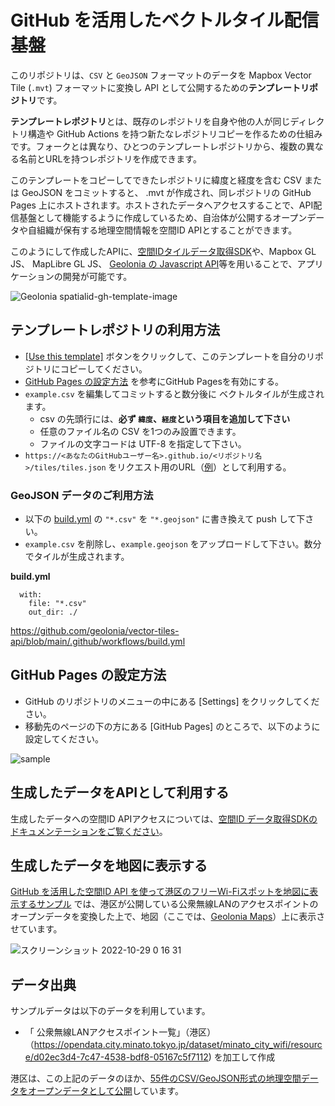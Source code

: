 # GitHub を活用したベクトルタイル配信基盤

このリポジトリは、`CSV` と `GeoJSON` フォーマットのデータを Mapbox Vector Tile (`.mvt`) フォーマットに変換し API として公開するための**テンプレートリポジトリ**です。

**テンプレートレポジトリ**とは、既存のレポジトリを自身や他の人が同じディレクトリ構造や GitHub Actions を持つ新たなレポジトリコピーを作るための仕組みです。フォークとは異なり、ひとつのテンプレートレポジトリから、複数の異なる名前とURLを持つレポジトリを作成できます。

このテンプレートをコピーしてできたレポジトリに緯度と経度を含む CSV または GeoJSON をコミットすると、 .mvt が作成され、同レポジトリの GitHub Pages 上にホストされます。ホストされたデータへアクセスすることで、API配信基盤として機能するように作成しているため、自治体が公開するオープンデータや自組織が保有する地理空間情報を空間ID APIとすることができます。

このようにして作成したAPIに、[空間IDタイルデータ取得SDK](https://github.com/geolonia/spatial-id-request-sdk)や、Mapbox GL JS、 MapLibre GL JS、 [Geolonia の Javascript API](https://docs.geolonia.com/)等を用いることで、アプリケーションの開発が可能です。

![Geolonia spatialid-gh-template-image](https://user-images.githubusercontent.com/1124652/198641609-c585dc85-e045-4fcf-89c3-e4adfd0bcfb4.jpg)

## テンプレートレポジトリの利用方法

* [[Use this template]](https://github.com/geolonia/vector-tiles-api/generate) ボタンをクリックして、このテンプレートを自分のリポジトリにコピーしてください。
* [GitHub Pages の設定方法](#github-pages-%E3%81%AE%E8%A8%AD%E5%AE%9A%E6%96%B9%E6%B3%95) を参考にGitHub Pagesを有効にする。
* `example.csv` を編集してコミットすると数分後に ベクトルタイルが生成されます。
  * csv の先頭行には、**必ず `緯度`、`経度`という項目を追加して下さい**
  * 任意のファイル名の CSV を1つのみ設置できます。
  * ファイルの文字コードは UTF-8 を指定して下さい。
* `https://<あなたのGitHubユーザー名>.github.io/<リポジトリ名>/tiles/tiles.json` をリクエスト用のURL（[例](https://geolonia.github.io/vector-tiles-api/tiles/tiles.json)）として利用する。

### GeoJSON データのご利用方法

* 以下の [build.yml](https://github.com/geolonia/vector-tiles-api/blob/main/.github/workflows/build.yml) の  `"*.csv"` を `"*.geojson"` に書き換えて push して下さい。
* `example.csv` を削除し、`example.geojson` をアップロードして下さい。数分でタイルが生成されます。

**build.yml**
```
  with:
    file: "*.csv"
    out_dir: ./
```

https://github.com/geolonia/vector-tiles-api/blob/main/.github/workflows/build.yml

## GitHub Pages の設定方法

* GitHub のリポジトリのメニューの中にある [Settings] をクリックしてください。
* 移動先のページの下の方にある [GitHub Pages] のところで、以下のように設定してください。

![sample](https://user-images.githubusercontent.com/8760841/195016374-3630ae80-b170-4d87-8e3d-88f5408e7a7b.png)

## 生成したデータをAPIとして利用する

生成したデータへの空間ID APIアクセスについては、[空間ID データ取得SDKのドキュメンテーションをご覧ください](./sdk.md)。

## 生成したデータを地図に表示する

[GitHub を活用した空間ID API を使って港区のフリーWi-Fiスポットを地図に表示するサンプル](https://codepen.io/shinichin/pen/PoaqQKm) では、港区が公開している公衆無線LANのアクセスポイントのオープンデータを変換した上で、地図（ここでは、[Geolonia Maps](https://geolonia.com/maps/)）上に表示させています。

![スクリーンショット 2022-10-29 0 16 31](https://user-images.githubusercontent.com/1124652/198672850-55ec7a2f-8d08-43ff-8594-dd0619f70e04.png)


## データ出典

サンプルデータは以下のデータを利用しています。
- 「 公衆無線LANアクセスポイント一覧」（港区）（https://opendata.city.minato.tokyo.jp/dataset/minato_city_wifi/resource/d02ec3d4-7c47-4538-bdf8-05167c5f7112) を加工して作成

港区は、この上記のデータのほか、[55件のCSV/GeoJSON形式の地理空間データをオープンデータとして公開](https://opendata.city.minato.tokyo.jp/dataset?res_format=GeoJSON)しています。
